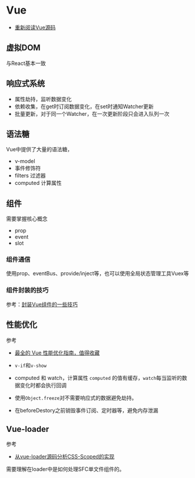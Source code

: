 Vue
===

* [重新阅读Vue源码](https://www.shymean.com/article/%E9%87%8D%E6%96%B0%E9%98%85%E8%AF%BBVue%E6%BA%90%E7%A0%81)

## 虚拟DOM
与React基本一致

## 响应式系统
* 属性劫持，监听数据变化
* 依赖收集，在get时订阅数据变化，在set时通知Watcher更新
* 批量更新，对于同一个Watcher，在一次更新阶段只会进入队列一次

## 语法糖

Vue中提供了大量的语法糖，
* v-model
* 事件修饰符
* filters 过滤器
* computed 计算属性

## 组件

需要掌握核心概念
* prop
* event
* slot

### 组件通信
使用prop、eventBus、provide/inject等，也可以使用全局状态管理工具Vuex等

### 组件封装的技巧
参考：[封装Vue组件的一些技巧](https://www.shymean.com/article/%E5%B0%81%E8%A3%85Vue%E7%BB%84%E4%BB%B6%E7%9A%84%E4%B8%80%E4%BA%9B%E6%8A%80%E5%B7%A7)


## 性能优化
参考
* [最全的 Vue 性能优化指南，值得收藏](https://mp.weixin.qq.com/s/MRrUDEfNcWA340u1Ovhh0A)

* `v-if`和`v-show`
* computed 和 watch，计算属性 `computed` 的值有缓存，`watch`每当监听的数据变化时都会执行回调 
* 使用`Object.freeze`对不需要响应式的数据避免劫持。
* 在beforeDestory之前销毁事件订阅、定时器等，避免内存泄漏

## Vue-loader
参考
* [从vue-loader源码分析CSS-Scoped的实现](https://www.shymean.com/article/%E4%BB%8Evue-loader%E6%BA%90%E7%A0%81%E5%88%86%E6%9E%90CSS-Scoped%E7%9A%84%E5%AE%9E%E7%8E%B0)

需要理解在loader中是如何处理SFC单文件组件的。
